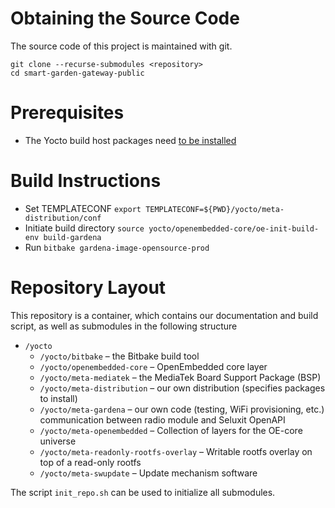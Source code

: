 # Obtaining the Source Code #

The source code of this project is maintained with git.

```
git clone --recurse-submodules <repository>
cd smart-garden-gateway-public
```
# Prerequisites #

* The Yocto build host packages need [to be installed](https://www.yoctoproject.org/docs/2.5.1/brief-yoctoprojectqs/brief-yoctoprojectqs.html#brief-build-system-packages)

# Build Instructions #

* Set TEMPLATECONF ```export TEMPLATECONF=${PWD}/yocto/meta-distribution/conf```
* Initiate build directory ```source yocto/openembedded-core/oe-init-build-env build-gardena```
* Run ```bitbake gardena-image-opensource-prod```

# Repository Layout #

This repository is a container, which contains our documentation and
build script, as well as submodules in the following structure

* ```/yocto```
    * ```/yocto/bitbake``` – the Bitbake build tool
    * ```/yocto/openembedded-core``` – OpenEmbedded core layer
    * ```/yocto/meta-mediatek``` – the MediaTek Board Support Package (BSP)
    * ```/yocto/meta-distribution``` – our own distribution (specifies packages to install)
    * ```/yocto/meta-gardena``` – our own code (testing, WiFi provisioning, etc.)
      communication between radio module and Seluxit OpenAPI
    * ```/yocto/meta-openembedded``` – Collection of layers for the OE-core universe
    * ```/yocto/meta-readonly-rootfs-overlay``` – Writable rootfs overlay on top of a read-only rootfs
    * ```/yocto/meta-swupdate``` – Update mechanism software


The script ```init_repo.sh``` can be used to initialize all submodules.
